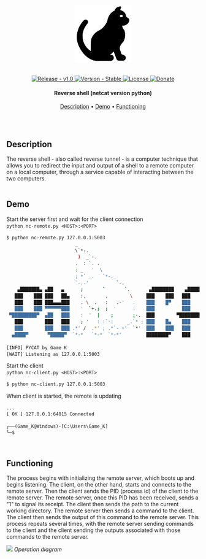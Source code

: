 <p align="center" >
    <img src="https://raw.githubusercontent.com/Game-K-Hack/pycat/main/images/pycat_logo.png" width=150 />
</p>

<br>

<div align="center">
  <a href="#">
    <img src="https://img.shields.io/static/v1?label=release&message=v1.0&color=blue" alt="Release - v1.0" />
  </a>
  <a href="#">
    <img src="https://img.shields.io/static/v1?label=version&message=Stable&color=green" alt="Version - Stable" />
  </a>
  <a href="https://choosealicense.com/licenses/mit">
    <img src="https://img.shields.io/badge/License-MIT-yellow" alt="License" />
  </a>
  <a href="https://www.paypal.com/paypalme/gamekdonate">
    <img src="https://img.shields.io/badge/Donate-PayPal-green.svg" alt="Donate" />
  </a>
</div>

<h4 align="center">Reverse shell (netcat version python)</h4>

<p align="center">
  <a href="#description">Description</a> •
  <a href="#demo">Demo</a> •
  <a href="#functioning">Functioning</a>
</p>

<br>
<br>

## Description

The reverse shell - also called reverse tunnel - is a computer technique that allows you to redirect the input and output of a shell to a remote computer on a local computer, through a service capable of interacting between the two computers.
<br><br>

## Demo

Start the server first and wait for the client connection<br>
`python nc-remote.py <HOST>:<PORT>`

```sh
$ python nc-remote.py 127.0.0.1:5003
                         _
                         \`*-.
                          )  _`-.
                         .  : `. .
                         : _   '  \
                         ; *` _.   `*-._
                         `-.-'          `-.
    ▄███████▄ ▄██   ▄      ;       `       `.       ▄████████    ▄████████     ███
   ███    ███ ███   ██▄    :.       .        \     ███    ███   ███    ███ ▀█████████▄
   ███    ███ ███▄▄▄███    . \  .   :   .-'   .    ███    █▀    ███    ███    ▀███▀▀██
   ███    ███ ▀▀▀▀▀▀███    '  `+.;  ;  '      :    ███          ███    ███     ███   ▀
 ▀█████████▀  ▄██   ███    :  '  |    ;       ;-.  ███        ▀███████████     ███
   ███        ███   ███    ; '   : :`-:     _.`* ; ███    █▄    ███    ███     ███
   ███        ███   ███ .*' /  .*' ; .*`- +'  `*'  ███    ███   ███    ███     ███
  ▄████▀       ▀█████▀  `*-*   `*-*  `*-*'         ████████▀    ███    █▀     ▄████▀

[INFO] PYCAT by Game K
[WAIT] Listening as 127.0.0.1:5003
```

Start the client<br>
`python nc-client.py <HOST>:<PORT>`

```sh
$ python nc-client.py 127.0.0.1:5003
```

When client is started, the remote is updating

```
...
[ OK ] 127.0.0.1:64815 Connected

┌──(Game_K@Windows)-[C:\Users\Game_K]
└─$
```
<br>

## Functioning

The process begins with initializing the remote server, which boots up and begins listening. The client, on the other hand, starts and connects to the remote server. Then the client sends the PID (process id) of the client to the remote server. The remote server, once this PID has been received, sends a "1" to signal its receipt. The client then sends the path to the current working directory. The remote server then sends a command to the client. The client then sends the output of this command to the remote server. This process repeats several times, with the remote server sending commands to the client and the client sending the outputs associated with those commands to the remote server.

![](https://raw.githubusercontent.com/Game-K-Hack/VRweb/main/images/pycat_schema.png)
*Operation diagram*
